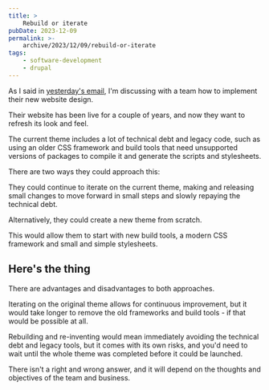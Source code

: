 ```yaml
---
title: >
    Rebuild or iterate
pubDate: 2023-12-09
permalink: >-
    archive/2023/12/09/rebuild-or-iterate
tags:
    - software-development
    - drupal
---
```


As I said in [yesterday's email][yesterday], I'm discussing with a team how to implement their new website design.

Their website has been live for a couple of years, and now they want to refresh its look and feel.

The current theme includes a lot of technical debt and legacy code, such as using an older CSS framework and build tools that need unsupported versions of packages to compile it and generate the scripts and stylesheets.

There are two ways they could approach this:

They could continue to iterate on the current theme, making and releasing small changes to move forward in small steps and slowly repaying the technical debt.

Alternatively, they could create a new theme from scratch.

This would allow them to start with new build tools, a modern CSS framework and small and simple stylesheets.

## Here's the thing

There are advantages and disadvantages to both approaches.

Iterating on the original theme allows for continuous improvement, but it would take longer to remove the old frameworks and build tools - if that would be possible at all.

Rebuilding and re-inventing would mean immediately avoiding the technical debt and legacy tools, but it comes with its own risks, and you'd need to wait until the whole theme was completed before it could be launched.

There isn't a right and wrong answer, and it will depend on the thoughts and objectives of the team and business.

[yesterday]: https://www.oliverdavies.uk/daily/2023/12/08/dont-just-rewrite

